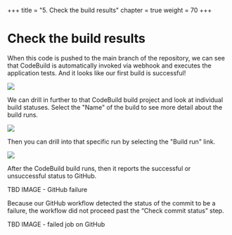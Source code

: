 +++
title = "5. Check the build results"
chapter = true
weight = 70
+++

# Check the build results

When this code is pushed to the main branch of the repository, we can see that CodeBuild is automatically invoked via webhook and executes the application tests. And it looks like our first build is successful!

![](/images/code-build-build-success.png)

We can drill in further to that CodeBuild build project and look at individual build statuses. Select the "Name" of the build to see more detail about the build runs.

![](/images/code-build-build-success-detail.png)

Then you can drill into that specific run by selecting the "Build run" link.

![](/images/code-build-build-success-run.png)

After the CodeBuild build runs, then it reports the successful or unsuccessful status to GitHub.

TBD IMAGE - GitHub failure

Because our GitHub workflow detected the status of the commit to be a failure, the workflow did not proceed past the “Check commit status” step.

TBD IMAGE - failed job on GitHub